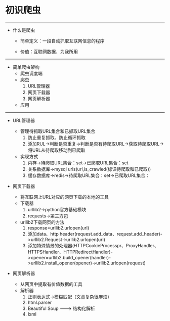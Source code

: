 # 初识爬虫

---

- 什么是爬虫

	- 简单定义：一段自动抓取互联网信息的程序

	- 价值：互联网数据，为我所用

---

- 简单爬虫架构
	- 爬虫调度端
	- 爬虫
		1. URL管理器
		2. 网页下载器
		3. 网页解析器
	- 应用

---

- URL管理器

	- 管理待抓取URL集合和已抓取URL集合
		1. 防止重复抓取、防止循环抓取
		2. 添加RUL->判断是否重复->判断是否有待爬取URL->获取待爬取URL->将URL从待爬取移动到已爬取
	- 实现方式
		1. 内存->待爬取URL集合：set->已爬取URL集合：set
		2. 关系数据库->mysql urls(url,is_crawled(标识待爬取和已爬取))
		3. 缓存数据库->redis->待爬取URL集合：set->已爬取URL集合：

- 网页下载器

    - 将互联网上URL对应的网页下载的本地的工具
    - 下载器
        1. urllib2->python官方基础模块
        2. requests->第三方包
    - urllib2下载网页的方法
        1. response=urllib2.urlopen(url)
        2. 添加data、http header(request.add_data、request.add_header)->urllib2.Request->urllib2.urlopen(url)
        3. 添加特殊情景的处理器(HTTPCookieProcesspr、ProxyHandler、HTTPSHandler、HTTPRedirectHandler)->opener=urllib2.build_opener(handler)->urllib2.install_opener(opener)->urllib2.urlopen(request)
        
- 网页解析器

    - 从网页中提取有价值数据的工具
    - 解析器
        1. 正则表达式->模糊匹配（文章复杂很麻烦）
        2. html.parser
        3. Beautiful Soup    --->   结构化解析
        4. lxml
